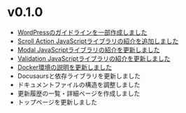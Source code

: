 # v0.1.0

- [WordPressのガイドラインを一部作成しました](/docs/wordpress)
- [Scroll Action JavaScriptライブラリの紹介を追加しました](/docs/javascript/scroll)
- [Modal JavaScriptライブラリの紹介を更新しました](/docs/javascript/modal)
- [Validation JavaScriptライブラリの紹介を更新しました](/docs/javascript/validation)
- [Docker環境の説明を更新しました](/docs/env/docker)
- Docusaursと依存ライブラリを更新しました
- ドキュメントファイルの構造を調整しました
- 更新履歴の一覧・詳細ページを作成しました
- トップページを更新しました
